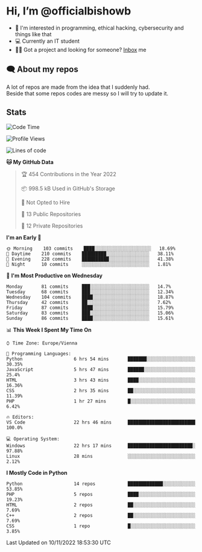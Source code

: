 # Hi, I’m @officialbishowb

- 👀 I'm interested in programming, ethical hacking, cybersecurity and things like that
- 💻 Currently an IT student
- 👩‍💻 Got a project and looking for someone? [Inbox](https://t.me/officialbishowb) me

## 🗨 About my repos
<p>A lot of repos are made from the idea that I suddenly had.<br>
Beside that some repos codes are messy so I will try to update it.</p>

## Stats
<!--START_SECTION:waka-->
![Code Time](http://img.shields.io/badge/Code%20Time-382%20hrs%202%20mins-blue)

![Profile Views](http://img.shields.io/badge/Profile%20Views-0-blue)

![Lines of code](https://img.shields.io/badge/From%20Hello%20World%20I%27ve%20Written-245%20Thousand%20lines%20of%20code-blue)

**🐱 My GitHub Data** 

> 🏆 454 Contributions in the Year 2022
 > 
> 📦 998.5 kB Used in GitHub's Storage 
 > 
> 🚫 Not Opted to Hire
 > 
> 📜 13 Public Repositories 
 > 
> 🔑 12 Private Repositories  
 > 
**I'm an Early 🐤** 

```text
🌞 Morning    103 commits    ████░░░░░░░░░░░░░░░░░░░░░   18.69% 
🌆 Daytime    210 commits    █████████░░░░░░░░░░░░░░░░   38.11% 
🌃 Evening    228 commits    ██████████░░░░░░░░░░░░░░░   41.38% 
🌙 Night      10 commits     ░░░░░░░░░░░░░░░░░░░░░░░░░   1.81%

```
📅 **I'm Most Productive on Wednesday** 

```text
Monday       81 commits     ███░░░░░░░░░░░░░░░░░░░░░░   14.7% 
Tuesday      68 commits     ███░░░░░░░░░░░░░░░░░░░░░░   12.34% 
Wednesday    104 commits    ████░░░░░░░░░░░░░░░░░░░░░   18.87% 
Thursday     42 commits     ██░░░░░░░░░░░░░░░░░░░░░░░   7.62% 
Friday       87 commits     ████░░░░░░░░░░░░░░░░░░░░░   15.79% 
Saturday     83 commits     ███░░░░░░░░░░░░░░░░░░░░░░   15.06% 
Sunday       86 commits     ████░░░░░░░░░░░░░░░░░░░░░   15.61%

```


📊 **This Week I Spent My Time On** 

```text
⌚︎ Time Zone: Europe/Vienna

💬 Programming Languages: 
Python                   6 hrs 54 mins       ███████░░░░░░░░░░░░░░░░░░   30.35% 
JavaScript               5 hrs 47 mins       ██████░░░░░░░░░░░░░░░░░░░   25.4% 
HTML                     3 hrs 43 mins       ████░░░░░░░░░░░░░░░░░░░░░   16.36% 
CSS                      2 hrs 35 mins       ██░░░░░░░░░░░░░░░░░░░░░░░   11.39% 
PHP                      1 hr 27 mins        █░░░░░░░░░░░░░░░░░░░░░░░░   6.42%

🔥 Editors: 
VS Code                  22 hrs 46 mins      █████████████████████████   100.0%

💻 Operating System: 
Windows                  22 hrs 17 mins      ████████████████████████░   97.88% 
Linux                    28 mins             ░░░░░░░░░░░░░░░░░░░░░░░░░   2.12%

```

**I Mostly Code in Python** 

```text
Python                   14 repos            █████████████░░░░░░░░░░░░   53.85% 
PHP                      5 repos             ████░░░░░░░░░░░░░░░░░░░░░   19.23% 
HTML                     2 repos             ██░░░░░░░░░░░░░░░░░░░░░░░   7.69% 
C++                      2 repos             ██░░░░░░░░░░░░░░░░░░░░░░░   7.69% 
CSS                      1 repo              █░░░░░░░░░░░░░░░░░░░░░░░░   3.85%

```



 Last Updated on 10/11/2022 18:53:30 UTC
<!--END_SECTION:waka-->
 

<!---
officialbishowb/officialbishowb is a ✨ special ✨ repository because its `README.md` (this file) appears on your GitHub profile.
You can click the Preview link to take a look at your changes.
--->
